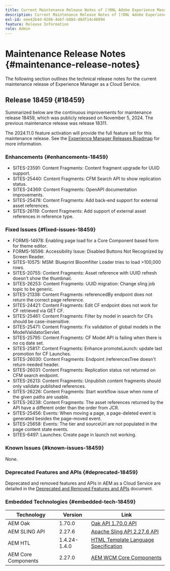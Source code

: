 ```yaml
---
title: Current Maintenance Release Notes of [!DNL Adobe Experience Manager] as a Cloud Service.
description: Current Maintenance Release Notes of [!DNL Adobe Experience Manager] as a Cloud Service.
exl-id: eee42b4d-9206-4ebf-b88d-d8df14c46094
feature: Release Information
role: Admin
---
```


# Maintenance Release Notes {#maintenance-release-notes}

The following section outlines the technical release notes for the current maintenance release of Experience Manager as a Cloud Service.

## Release 18459 {#18459}

Summarized below are the continuous improvements for maintenance release 18459, which was publicly released on November 5, 2024. The previous maintenance release was release 18311.

The 2024.11.0 feature activation will provide the full feature set for this maintenance release. See the [Experience Manager Releases Roadmap](https://experienceleague.adobe.com/en/docs/experience-manager-release-information/aem-release-updates/update-releases-roadmap) for more information.

### Enhancements {#enhancements-18459}

* SITES-23591: Content Fragments: Content fragment upgrade for UUID support.
* SITES-25440: Content Fragments: CFM Search API to show replication status.
* SITES-24369: Content Fragments: OpenAPI documentation improvements.
* SITES-25478: Content Fragments: Add back-end support for external asset references.
* SITES-26119: Content Fragments: Add support of external asset references in reference type.

### Fixed Issues {#fixed-issues-18459}

* FORMS-14978: Enabling page load for a Core Component based form for theme editor.
* FORMS-16596: Accessibility Issue: Disabled Buttons Not Recognized by Screen Reader.
* SITES-10575: MSM: Blueprint Bloomfilter Loader tries to load >100,000 rows.
* SITES-20755: Content Fragments: Asset reference with UUID refresh doesn't show the thumbnail.
* SITES-26253: Content Fragments: UUID migration: Change sling job topic to be generic.
* SITES-21338: Content Fragments: referencedBy endpoint does not return the correct page reference.
* SITES-24421: Content Fragments: Edit CF endpoint does not work for CF retrieved via GET CF.
* SITES-25461: Content Fragments: Filter by model in search for CFs should be case-insensitive.
* SITES-25471: Content Fragments: Fix validation of global models in the ModelValidatorServlet.
* SITES-25795: Content Fragments: CF Model API is failing when there is no cq date set.
* SITES-25817: Content Fragments: Enhance promoteLaunch: update last promotion for CF Launches.
* SITES-26030: Content Fragments: Endpoint /referencesTree doesn't return needed header.
* SITES-26031: Content Fragments: Replication status not returned on CFM search endpoint.
* SITES-26213: Content Fragments: Unpublish content fragments should only validate published references.
* SITES-26226: Content Fragments: Start workflow issue when none of the given paths are usable.
* SITES-26238: Content Fragments: The asset references returned by the API have a different order than the order from JCR.
* SITES-25456: Events: When moving a page, a page-deleted event is generated besides the page-moved event.
* SITES-25658: Events: The tier and sourceUrl are not populated in the page content state events.
* SITES-6497: Launches: Create page in launch not working.

### Known Issues {#known-issues-18459}

None.

### Deprecated Features and APIs {#deprecated-18459}

Deprecated and removed features and APIs in AEM as a Cloud Service are detailed in the [Deprecated and Removed Features and APIs](/help/release-notes/deprecated-removed-features.md) document.

### Embedded Technologies {#embedded-tech-18459}

|Technology|Version|Link|
|---|---|---|
|AEM Oak | 1.70.0|[Oak API 1.70.0 API](https://www.javadoc.io/doc/org.apache.jackrabbit/oak-api/1.70.0/index.html)| 
|AEM SLING API | 2.27.6 |[Apache Sling API 2.27.6 API](https://www.javadoc.io/doc/org.apache.sling/org.apache.sling.api/latest/index.html)|
|AEM HTL| 1.4.24-1.4.0 |[HTML Template Language Specification](https://github.com/adobe/htl-spec)|
|AEM Core Components| 2.27.0|[AEM WCM Core Components](https://github.com/adobe/aem-core-wcm-components)|
